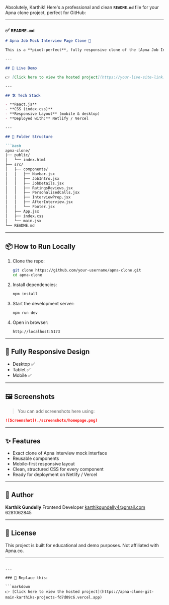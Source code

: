 Absolutely, Karthik! Here's a professional and clean **`README.md`** file for your Apna clone project, perfect for GitHub:

---

### ✅ `README.md`

````markdown
# Apna Job Mock Interview Page Clone 🚀

This is a **pixel-perfect**, fully responsive clone of the [Apna Job Interview Mock Page](https://apna.co/interview-prep/mock-interview/icicibank-headoffieldsales) built using **React JS** and **CSS** (no Tailwind used, pure CSS styling).

---

## 📸 Live Demo

👉 [Click here to view the hosted project](https://your-live-site-link.netlify.app)

---

## 🛠️ Tech Stack

- **React.js**
- **CSS (index.css)**
- **Responsive Layout** (mobile & desktop)
- **Deployed with:** Netlify / Vercel

---

## 📁 Folder Structure

```bash
apna-clone/
├── public/
│   └── index.html
├── src/
│   ├── components/
│   │   ├── Navbar.jsx
│   │   ├── JobIntro.jsx
│   │   ├── JobDetails.jsx
│   │   ├── RatingsReviews.jsx
│   │   ├── PersonalisedCalls.jsx
│   │   ├── InterviewPrep.jsx
│   │   ├── AfterInterview.jsx
│   │   └── Footer.jsx
│   ├── App.jsx
│   ├── index.css
│   └── main.jsx
└── README.md
````

---

## 📦 How to Run Locally

1. Clone the repo:

   ```bash
   git clone https://github.com/your-username/apna-clone.git
   cd apna-clone
   ```

2. Install dependencies:

   ```bash
   npm install
   ```

3. Start the development server:

   ```bash
   npm run dev
   ```

4. Open in browser:

   ```
   http://localhost:5173
   ```

---

## 📱 Fully Responsive Design

* Desktop ✅
* Tablet ✅
* Mobile ✅

---

## 🖼️ Screenshots

> You can add screenshots here using:

```markdown
![Screenshot](./screenshots/homepage.png)
```

---

## ✨ Features

* Exact clone of Apna interview mock interface
* Reusable components
* Mobile-first responsive layout
* Clean, structured CSS for every component
* Ready for deployment on Netlify / Vercel

---

## 🧠 Author

**Karthik Gundelly**
Frontend Developer
karthikgundelly4@gmail.com
6281062845

---

## 📝 License

This project is built for educational and demo purposes.
Not affiliated with Apna.co.

---

````

---

### 🔁 Replace this:

```markdown
👉 [Click here to view the hosted project](https://apna-clone-git-main-karthiks-projects-fd7d09c6.vercel.app)
````
